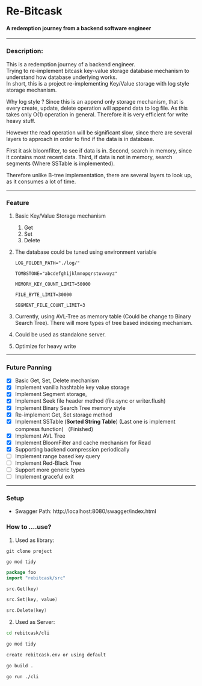 # Re-Bitcask

#### A redemption journey from a backend software engineer

---
### Description:
This is a redemption journey of a backend engineer.<br> 
Trying to re-implement
bitcask key-value storage database mechanism to understand how
database underlying works.<br>
In short, this is a project re-implementing Key/Value storage with log style
storage mechanism.

Why log style ?
Since this is an append only storage mechanism, that is every create, update, delete operation
will append data to log file. As this takes only O(1) operation in general.
Therefore it is very efficient for write heavy stuff.

However the read operation will be significant slow, since there are several layers to approach
in order to find if the data is in database.

First it ask bloomfilter, to see if data is in.
Second, search in memory, since it contains most recent data.
Third, if data is not in memory, search segments (Where SSTable is implemented).

Therefore unlike B-tree implementation, there are several layers to look up, as it consumes a lot of
time.

---
### Feature
1. Basic Key/Value Storage mechanism
   1. Get
   2. Set
   3. Delete
2. The database could be tuned using environment variable
    ```text
    LOG_FOLDER_PATH="./log/"
   
    TOMBSTONE="abcdefghijklmnopqrstuvwxyz"
   
    MEMORY_KEY_COUNT_LIMIT=50000
   
    FILE_BYTE_LIMIT=30000
   
    SEGMENT_FILE_COUNT_LIMIT=3
    ```
3. Currently, using AVL-Tree as memory table (Could be change to Binary Search Tree). There will more types
   of tree based indexing mechanism.

4. Could be used as standalone server.

5. Optimize for heavy write

---
### Future Panning
- [x]  Basic Get, Set, Delete mechanism  
- [x]  Implement vanilla hashtable key value storage
- [x]  Implement Segment storage,
- [x]  Implement Seek file header method (file.sync or writer.flush)
- [x]  Implement Binary Search Tree memory style
- [x]  Re-implement Get, Set storage method
- [x]  Implement SSTable (**Sorted String Table**) (Last one is implement compress function) （Finished)
- [x]  Implement AVL Tree
- [x]  Implement BloomFilter and cache mechanism for Read
- [x]  Supporting backend compression periodically
- [ ]  Implement range based key query
- [ ]  Implement Red-Black Tree
- [ ]  Support more generic types
- [ ]  Implement graceful exit

---
### Setup
- Swagger Path: http://localhost:8080/swagger/index.html

### How to ....use?
1. Used as library:

`git clone project`

`go mod tidy`

```go
package foo
import "rebitcask/src"

src.Get(key)

src.Set(key, value)

src.Delete(key)
```

2. Used as Server:
```bash
cd rebitcask/cli

go mod tidy

create rebitcask.env or using default

go build .

go run ./cli
```


